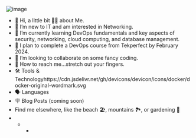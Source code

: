 ![image](https://github.com/mbriese75/Hello...World/assets/147433774/729e9b09-4953-48ce-a7f9-9a7d4ca42033)
- 👋 Hi, a little bit 🤏🏽 about Me.
- 👀 I’m new to IT and am interested in Networking.
- 🌱 I’m currently learning DevOps fundamentals and key aspects of security, networking, cloud computing, and database 
management.
- 📓 I plan to complete a DevOps course from Tekperfect by February 2024.
- 💞️ I’m looking to collaborate on some fancy coding.
- 📱 How to reach me...stretch out your fingers.
- 🛠️ Tools & Technologyhttps://cdn.jsdelivr.net/gh/devicons/devicon/icons/docker/docker-original-wordmark.svg
- 🗣️ Languages 
- 🪧 Blog Posts (coming soon)
- Find me elsewhere, like the beach 🏖️, mountains 🏞️, or gardening 🌿
- - - <!---
mbriese75/mbriese75 is a ✨ special ✨ repository because its `README.md` (this file) appears on your GitHub profile.
You can click the Preview link to take a look at your changes.
--->
